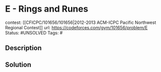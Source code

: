 # E - Rings and Runes

contest: [[CFICPC/101656/101656|2012-2013 ACM-ICPC Pacific Northwest Regional Contest]]
url: https://codeforces.com/gym/101656/problem/E
Status: #UNSOLVED
Tags: #

## Description

## Solution

